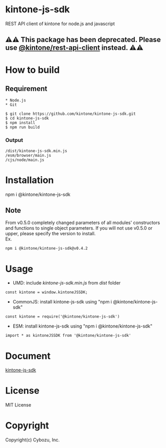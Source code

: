 # kintone-js-sdk
REST API client of kintone for node.js and javascript 

## :warning::warning: This package has been deprecated. Please use [@kintone/rest-api-client](https://github.com/kintone/js-sdk/tree/master/packages/rest-api-client) instead. :warning::warning:

# How to build

## Requirement

```
* Node.js
* Git
```

```
$ git clone https://github.com/kintone/kintone-js-sdk.git
$ cd kintone-js-sdk
$ npm install
$ npm run build
```
### Output
```
/dist/kintone-js-sdk.min.js
/esm/browser/main.js
/cjs/node/main.js
```

# Installation
npm i @kintone/kintone-js-sdk

## Note
From v0.5.0 completely changed parameters of all modules' constructors and functions to single object parameters.
If you will not use v0.5.0 or upper, please specify the version to install.<br/>
Ex.
```
npm i @kintone/kintone-js-sdk@v0.4.2
```

# Usage
* UMD: include <i>kintone-js-sdk.min.js</i> from <i>dist</i> folder <br/>
```
const kintone = window.kintoneJSSDK;
```
* CommonJS: install kintone-js-sdk using "npm i @kintone/kintone-js-sdk"<br/>
```
const kintone = require('@kintone/kintone-js-sdk')
```
* ESM: install kintone-js-sdk using "npm i @kintone/kintone-js-sdk"<br/>
```
import * as kintoneJSSDK from '@kintone/kintone-js-sdk'
```


# Document
[kintone-js-sdk](https://kintone-labs.github.io/kintone-js-sdk)

# License
MIT License

# Copyright
Copyright(c) Cybozu, Inc.
